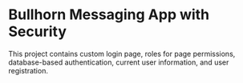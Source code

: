 # Bullhorn Messaging App with Security
This project contains custom login page, roles for page permissions, database-based authentication, 
current user information, and user registration. 
